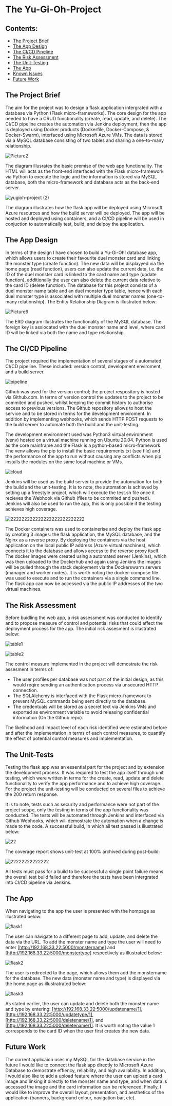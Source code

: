 # The Yu-Gi-Oh-Project

## Contents:
* [The Project Brief](#The-Project-Brief)  
* [The App Design](#The-App-Design)
* [The CI/CD Pipeline](#The-CI/CD-Pipeline)  
* [The Risk Assessment](#The-Risk-Assessment)
* [The Unit-Testing](#The-UnitTesting)
* [The App](#The-App)
* [Known Issues](#Known-Issues)
* [Future Work](#Future-Work)

## The Project Brief  
The aim for the project was to design a flask application intergrated with a database via Python (Flask micro-frameworks). The core design for the app needed to have a CRUD functionality (create, read, update, and delete). The CI/CD pipeline creates the automation via Jenkins deployment, then the app is deployed using Docker products (Dockerfile, Docker-Compose, & Docker-Swarm), interfaced using Microsoft Azure VMs. The data is stored via a MySQL database consisting of two tables and sharing a one-to-many relationship.

![Picture2](https://user-images.githubusercontent.com/108364254/197344567-b0a8d54c-a732-48ad-b06a-b83d60f54d55.png)

The diagram illusrates the basic premise of the web app functionality. The HTML will acts as the front-end interfaced with the Flask micro-framework via Python to execute the logic and the information is stored via MySQL database, both the micro-framework and database acts as the back-end server. 

![yugioh-project (2)](https://user-images.githubusercontent.com/108364254/198905242-b2145ea1-466b-40af-85db-85e098040a1e.png)

The diagram illustrates how the flask app will be deployed using Microsoft Azure resources and how the build server will be deployed. The app will be hosted and deployed using containers, and a CI/CD pipeline will be used in conjuction to automatically test, build, and delpoy the application.

## The App Design
In terms of the design I have chosen to build a Yu-Gi-Oh! database app, which allows users to create their favourite duel monster card and linking the monster type (create function). The new data will be displayyed via the home page (read function), users can also update the current data, i.e. the ID of the duel monster card is linked to the card name and type (update function), additionally the user can also delete the current data relative to the card ID (delete function). The database for this project consists of a duel monster name table and an duel monster type table, hence with each duel monster type is associated with multiple duel monster names (one-to-many relationship). The Entity Relationship Diagram is illustrated below:

![Picture6](https://user-images.githubusercontent.com/108364254/197350597-fbe5e13e-a0be-4dcc-97a8-081a5e7dc5ac.png)

The ERD diagram illustrates the functionality of the MySQL database. The foreign key is assiocated with the duel monster name and level, where card ID will be linked via both the name and type relationship.

## The CI/CD Pipeline 
The project required the implementation of several stages of a automated CI/CD pipeline. These included: version control, development enviroment, and a build server.

![pipeline](https://user-images.githubusercontent.com/108364254/198901429-96d612a8-0530-4760-882a-5d93bbf5da2d.png)

Github was used for the version control; the project respository is hosted via Github.com. In terms of version control the updates to the project to be commited and pushed, whilst keeping the commit history to authorise access to previous versions. The Github repository allows to host the service and to be stored in terms for the development enviroment. In addition by implementing webhooks, which sends HTTP POST requests to the build server to automate both the build and the unit-testing.
  
The development environment used was Python3 virtual environment (venv) hosted on a virtual machine running on Ubuntu 20.04. Python is used as the core mainframe and the Flask is a python-based micro-framework. The venv allows the pip to install the basic requirements.txt (see file) and the performance of the app to run without causing any conflicts when pip installs the modules on the same local machine or VMs.

![cloud](https://user-images.githubusercontent.com/108364254/199006133-e277cdb7-105c-4895-89c1-239a330b330b.jpg)

Jenkins will be used as the build server to provide the automation for both the build and the unit-testing. It is to note, the automation is achieved by setting up a freestyle project, which will execute the test.sh file once it recieves the Webhook via Github (files to be commited and pushed). Jenkins will also be used to run the app, this is only possible if the testing achieves high coverage.

![222222222222222222222222222](https://user-images.githubusercontent.com/108364254/198751956-e3b7d3cd-7c87-4f4e-bc91-acecdeb75762.jpg)

The Docker containers was used to containerise and deploy the flask app by creating 3 images: the flask application, the MySQL database, and the Nginx as a reverse proxy. By deploying the containers via the host application on the local public IP address (Azure virtual machines), which connects it to the database and allows access to the reverse proxy itself. The docker images were created using a automated server (Jenkins), which was then uploaded to the Dockerhub and again using Jenkins the images will be pulled through the stack deployment via the Dockerswarm servers (manager and worker nodes). It is worth noting the docker-compose file was used to execute and to run the containers via a single command line. The flask app can now be accessed via the public IP addresses of the two virtual machines.

## The Risk Assessment
Before buidling the web app, a risk assessment was conducted to identify and to propose measure of control and potential risks that could affect the deployment process for the app. The initial risk assesment is illustrated below:

![table1](https://user-images.githubusercontent.com/108364254/198903128-2b4fc2c8-d7ed-446c-b01b-5a35ec5e5d75.jpg)

![table2](https://user-images.githubusercontent.com/108364254/198903153-473e69d2-dcc0-48de-8736-47aec98336f1.jpg)

The control measure implemented in the project will demostrate the risk assesment in terms of:
* The user profiles per database was not part of the initial design, as this would reqire sending an authentication process via unsecured HTTP connection.
* The SQLAlchemy is interfaced with the Flask micro-framework to prevent MySQL commands being sent directly to the database.
* The credentuals will be stored as a secret text via Jenkins VMs and exported as environment variable to avoid releasing confidential information (On the Github repo).

The likelihood and impact level of each risk identified were estimated before and after the implementation in terms of each control measures, to quantify the effect of potential control measures and implementation.

## The Unit-Tests

Testing the flask app was an essential part for the project and by extension the development process. It was required to test the app itself through unit testing, which were written in terms for the create, read, update and delete functionality to verify the app performance and to achieve high coverage. For the project the unit-testing will be conducted on several files to achieve the 200 return response.   

It is to note, tests such as security and performance were not part of the project scope, only the testing in terms of the app functionality was conducted. The tests will be automated through Jenkins and interfaced via Github Webhooks, which will demostrate the automation when a change is made to the code. A successful build, in which all test passed is illustrated below: 

![22](https://user-images.githubusercontent.com/108364254/198747528-cd3082a7-f23f-4b2d-ae86-768d479fde2e.PNG)

The coverage report shows unit-test at 100% archived during post-build:

![22222222222222](https://user-images.githubusercontent.com/108364254/198748277-423eb67e-83e5-4421-a87f-ffa7bcc36881.PNG)

All tests must pass for a build to be successful a single point failure means the overall test build failed and therefore the tests have been intergrated into CI/CD pipeline via Jenkins.

## The App
When navigating to the app the user is presented with the hompage as illustrated below:

![flask1](https://user-images.githubusercontent.com/108364254/198894895-e387c752-f74d-45c3-8472-01851161caec.PNG)

The user can navigate to a different page to add, update, and delete the data via the URL. To add the monster name and type the user will need to enter [http://192.168.33.22:5000/monstername] and [http://192.168.33.22:5000/monstertype] respectively as illustrated below:

![flask2](https://user-images.githubusercontent.com/108364254/198895182-2266639b-78d0-48de-b8f8-27120200cc27.PNG)

The user is redirected to the page, which allows them add the monstername for the database. The new data (monster name and type) is displayed via the home page as illustratrated below:

![flask3](https://user-images.githubusercontent.com/108364254/198895468-bfb77199-bc54-48ba-89ac-64c5ef86e108.PNG)

As stated earlier, the user can update and delete both the monster name and type by entering: [http://192.168.33.22:5000/updatename/1], [http://192.168.33.22:5000/updatetype/1], [http://192.168.33.22:5000/deletename/1], and [http://192.168.33.22:5000/deletename/1]. It is worth noting the value 1 corresponds to the card ID when the user first creates the new data. 

## Future Work
The current applicaion uses my MySQL for the database service in the future I would like to connect the flask app directly to Microsoft Azure Database to demostrate effiency, reliability, and high availability. In addition, I would also like to add a upload feature where the user can upload a card image and linking it directly to the monster name and type, and when data is accessed the image and the card information can be referenced. Finally, I would like to improve the overall layout, presentation, and aesthetics of the application (banners, background colour, navigation bar, etc).


